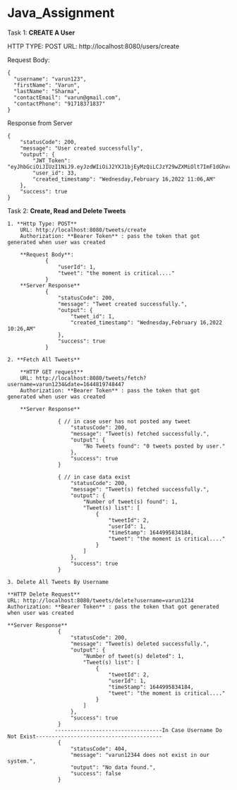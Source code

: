 # Java_Assignment

Task 1: **CREATE A User**

HTTP TYPE: POST
URL: http://localhost:8080/users/create

Request Body:

    {
      "username": "varun123",
      "firstName": "Varun",
      "lastName": "Sharma",
      "contactEmail": "varun@gmail.com",
      "contactPhone": "91718371837"
    }

Response from Server

    {
        "statusCode": 200,
        "message": "User created successfully",
        "output": {
            "JWT_Token": "eyJhbGciOiJIUzI1NiJ9.eyJzdWIiOiJ2YXJ1bjEyMzQiLCJzY29wZXMiOlt7ImF1dGhvcml0eSI6IlJPTEVfQURNSU4ifV0sImlzcyI6IlVqandhbCBTaGFybWEiLCJpYXQiOjE2NDQ5ODk3OTQsImV4cCI6MTY0NTAyNTc5NH0.PL_HTNOGvJNNt2e9t7uqMwhDuUOavYUSWniQDzppi6s",
            "user_id": 33,
            "created_timestamp": "Wednesday,February 16,2022 11:06,AM"
        },
        "success": true
    }

Task 2: **Create, Read and Delete Tweets**

    1. **Http Type: POST**
        URL: http://localhost:8080/tweets/create
        Authorization: **Bearer Token** : pass the token that got generated when user was created
        
        **Request Body**:
                {
                    "userId": 1,
                    "tweet": "the moment is critical...."
                }
        **Server Response**
                {
                    "statusCode": 200,
                    "message": "Tweet created successfully.",
                    "output": {
                        "tweet_id": 1,
                        "created_timestamp": "Wednesday,February 16,2022 10:26,AM"
                    },
                    "success": true
                }
                
    2. **Fetch All Tweets**
    
        **HTTP GET request**
        URL: http://localhost:8080/tweets/fetch?username=varun1234&date=1644819748447
        Authorization: **Bearer Token** : pass the token that got generated when user was created

        **Server Response**
        
                    { // in case user has not posted any tweet
                        "statusCode": 200,
                        "message": "Tweet(s) fetched successfully.",
                        "output": {
                            "No Tweets found": "0 tweets posted by user."
                        },
                        "success": true
                    }
                    
                    { // in case data exist
                        "statusCode": 200,
                        "message": "Tweet(s) fetched successfully.",
                        "output": {
                            "Number of tweet(s) found": 1,
                            "Tweet(s) list": [
                                {
                                    "tweetId": 2,
                                    "userId": 1,
                                    "timeStamp": 1644995834184,
                                    "tweet": "the moment is critical...."
                                }
                            ]
                        },
                        "success": true
                    }
    
    3. Delete All Tweets By Username
    
    **HTTP Delete Request**
    URL: http://localhost:8080/tweets/delete?username=varun1234
    Authorization: **Bearer Token** : pass the token that got generated when user was created
    
    **Server Response**
                    {
                        "statusCode": 200,
                        "message": "Tweet(s) deleted successfully.",
                        "output": {
                            "Number of tweet(s) deleted": 1,
                            "Tweet(s) list": [
                                {
                                    "tweetId": 2,
                                    "userId": 1,
                                    "timeStamp": 1644995834184,
                                    "tweet": "the moment is critical...."
                                }
                            ]
                        },
                        "success": true
                    }
                   ----------------------------------In Case Username Do Not Exist---------------------------------------- 
                    {
                        "statusCode": 404,
                        "message": "varun12344 does not exist in our system.",
                        "output": "No data found.",
                        "success": false
                    }
